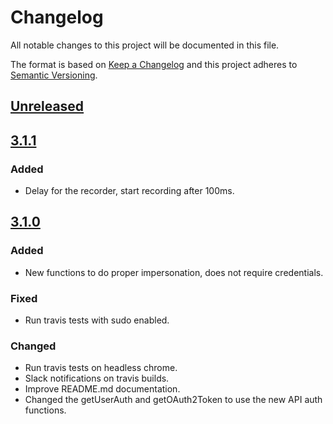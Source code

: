 # Changelog

All notable changes to this project will be documented in this file.

The format is based on [Keep a Changelog](http://keepachangelog.com)
and this project adheres to [Semantic Versioning](http://semver.org).

## [Unreleased]

## [3.1.1]
### Added
- Delay for the recorder, start recording after 100ms.

## [3.1.0]
### Added
- New functions to do proper impersonation, does not require credentials.
### Fixed
- Run travis tests with sudo enabled.
### Changed
- Run travis tests on headless chrome.
- Slack notifications on travis builds.
- Improve README.md documentation.
- Changed the getUserAuth and getOAuth2Token to use the new API auth functions.


[Unreleased]: https://github.com/itslanguage/itslanguage-js/compare/v3.1.1...HEAD
[3.1.1]: https://github.com/itslanguage/itslanguage-js/compare/v3.1.0...v3.1.1
[3.1.0]: https://github.com/itslanguage/itslanguage-js/compare/v3.0.1...v3.1.0
